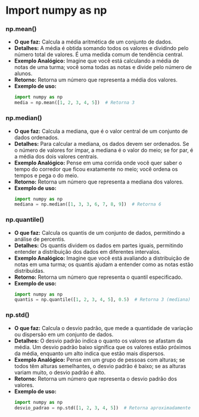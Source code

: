 # Import numpy as np

### np.mean()
- **O que faz:** Calcula a média aritmética de um conjunto de dados.
- **Detalhes:** A média é obtida somando todos os valores e dividindo pelo número total de valores. É uma medida comum de tendência central.
- **Exemplo Analógico:** Imagine que você está calculando a média de notas de uma turma; você soma todas as notas e divide pelo número de alunos.
- **Retorno:** Retorna um número que representa a média dos valores.
- **Exemplo de uso:**
  ```python
  import numpy as np
  media = np.mean([1, 2, 3, 4, 5])  # Retorna 3
  ```

### np.median()
- **O que faz:** Calcula a mediana, que é o valor central de um conjunto de dados ordenados.
- **Detalhes:** Para calcular a mediana, os dados devem ser ordenados. Se o número de valores for ímpar, a mediana é o valor do meio; se for par, é a média dos dois valores centrais.
- **Exemplo Analógico:** Pense em uma corrida onde você quer saber o tempo do corredor que ficou exatamente no meio; você ordena os tempos e pega o do meio.
- **Retorno:** Retorna um número que representa a mediana dos valores.
- **Exemplo de uso:**
  ```python
  import numpy as np
  mediana = np.median([1, 3, 3, 6, 7, 8, 9])  # Retorna 6
  ```

### np.quantile()
- **O que faz:** Calcula os quantis de um conjunto de dados, permitindo a análise de percentis.
- **Detalhes:** Os quantis dividem os dados em partes iguais, permitindo entender a distribuição dos dados em diferentes intervalos.
- **Exemplo Analógico:** Imagine que você está avaliando a distribuição de notas em uma turma; os quantis ajudam a entender como as notas estão distribuídas.
- **Retorno:** Retorna um número que representa o quantil especificado.
- **Exemplo de uso:**
  ```python
  import numpy as np
  quantis = np.quantile([1, 2, 3, 4, 5], 0.5)  # Retorna 3 (mediana)
  ```

### np.std()
- **O que faz:** Calcula o desvio padrão, que mede a quantidade de variação ou dispersão em um conjunto de dados.
- **Detalhes:** O desvio padrão indica o quanto os valores se afastam da média. Um desvio padrão baixo significa que os valores estão próximos da média, enquanto um alto indica que estão mais dispersos.
- **Exemplo Analógico:** Pense em um grupo de pessoas com alturas; se todos têm alturas semelhantes, o desvio padrão é baixo; se as alturas variam muito, o desvio padrão é alto.
- **Retorno:** Retorna um número que representa o desvio padrão dos valores.
- **Exemplo de uso:**
  ```python
  import numpy as np
  desvio_padrao = np.std([1, 2, 3, 4, 5])  # Retorna aproximadamente 1.41
  ```

